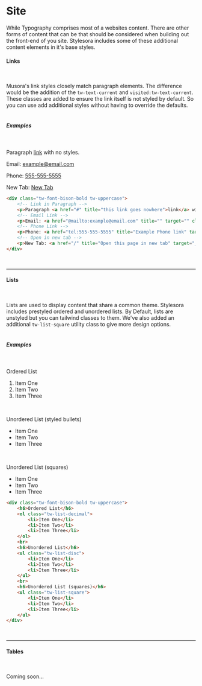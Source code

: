 # Site 

While Typography comprises most of a websites content. There are other forms of content that can be that should be considered when building out the front-end of you site.
Stylesora includes some of these additional content elements in it's base styles.

#### Links
<br>

Musora's link styles closely match paragraph elements. The difference would be the addition of the `tw-text-current` and `visited:tw-text-current`. These classes are added to 
ensure the link itself is not styled by default. So you can use add additional styles without having to override the defaults.  
<br>

##### Examples
<br>
<div class="tw-p-4 tw-bg-gray-100">
    <!-- Link in Paragraph -->
    <p>Paragraph <a href="#" title="this link goes nowhere">link</a> with no styles.</p>
    <!-- Email Link -->
    <p>Email: <a href="@mailto:example@email.com" title="" target="" class="tw-text-drumeo">example@email.com</a> </p>
    <!-- Phone Link -->
    <p>Phone: <a href="tel:555-555-5555" title="Example Phone link" target="" class="tw-text-pianote hover:tw-underline">555-555-5555</a> </p>
    <!-- Open in new tab -->
    <p>New Tab: <a href="/" title="Open this page in new tab" target="_blank" class="tw-text-guitareo tw-font-bold hover:tw-text-green-500">New Tab</a> </p>
</div>

```html
<div class="tw-font-bison-bold tw-uppercase">
    <!-- Link in Paragraph -->
    <p>Paragraph <a href="#" title="this link goes nowhere">link</a> with no styles.</p>
    <!-- Email Link -->
    <p>Email: <a href="@mailto:example@email.com" title="" target="" class="tw-text-drumeo">example@email.com</a> </p>
    <!-- Phone Link -->
    <p>Phone: <a href="tel:555-555-5555" title="Example Phone link" target="" class="tw-text-pianote hover:tw-underline">555-555-5555</a> </p>
    <!-- Open in new tab -->
    <p>New Tab: <a href="/" title="Open this page in new tab" target="_blank" class="tw-text-guitareo tw-font-bold hover:tw-text-green-500">New Tab</a> </p>
</div>
```
<br><hr>

#### Lists
<br>

Lists are used to display content that share a common theme. Stylesora includes prestyled ordered and unordered lists. By Default, lists are unstyled but you can tailwind classes to them. We've also added an additional `tw-list-square` utility class to give more design options.    
<br>

##### Examples
<br>
<div class="tw-p-4 tw-bg-gray-100">
    <p class="tw-font-semibold">Ordered List</p>
    <ol class="tw-list-decimal">
        <li>Item One</li>
        <li>Item Two</li>
        <li>Item Three</li>
    </ol>
    <br>
    <p class="tw-font-semibold">Unordered List (styled bullets)</p>
    <ul class="tw-list-disc">
        <li class="tw-text-red-500"><span class="tw-text-black">Item One</span></li>
        <li class="tw-text-blue-500"><span class="tw-text-black">Item Two</span></li>
        <li class="tw-text-green-500"><span class="tw-text-black">Item Three</span></li>
    </ul>
    <br>
    <p class="tw-font-semibold">Unordered List (squares)</p>
    <ul class="tw-list-square">
        <li>Item One</li>
        <li>Item Two</li>
        <li>Item Three</li>
    </ul>
</div>

```html
<div class="tw-font-bison-bold tw-uppercase">
    <h6>Ordered List</h6>
    <ol class="tw-list-decimal">
        <li>Item One</li>
        <li>Item Two</li>
        <li>Item Three</li>
    </ol>
    <br>
    <h6>Unordered List</h6>
    <ul class="tw-list-disc">
        <li>Item One</li>
        <li>Item Two</li>
        <li>Item Three</li>
    </ul>
    <br>
    <h6>Unordered List (squares)</h6>
    <ul class="tw-list-square">
        <li>Item One</li>
        <li>Item Two</li>
        <li>Item Three</li>
    </ul>
</div>
```
<br><hr>

#### Tables
<br>

Coming soon...